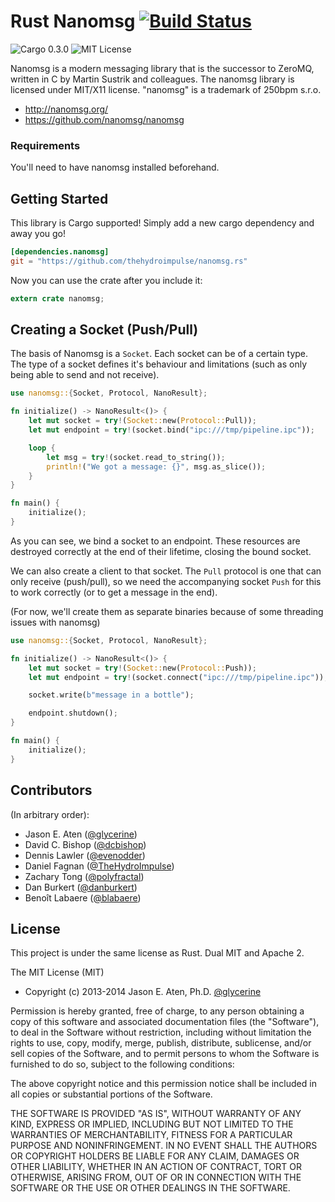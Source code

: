 # Rust Nanomsg [![Build Status](https://travis-ci.org/thehydroimpulse/nanomsg.rs.svg?branch=master)](https://travis-ci.org/thehydroimpulse/nanomsg.rs)

![Cargo 0.3.0](http://img.shields.io/badge/cargo-0.3.0-orange.svg?style=flat)
![MIT License](http://img.shields.io/npm/l/express.svg?style=flat)

Nanomsg is a modern messaging library that is the successor to ZeroMQ, written in C by Martin Sustrik and colleagues. The nanomsg library is licensed under MIT/X11 license. "nanomsg" is a trademark of 250bpm s.r.o.

- http://nanomsg.org/
- https://github.com/nanomsg/nanomsg

### Requirements

You'll need to have nanomsg installed beforehand.

## Getting Started

This library is Cargo supported! Simply add a new cargo dependency and
away you go!

```toml
[dependencies.nanomsg]
git = "https://github.com/thehydroimpulse/nanomsg.rs"
```

Now you can use the crate after you include it:

```rust
extern crate nanomsg;
```

## Creating a Socket (Push/Pull)

The basis of Nanomsg is a `Socket`. Each socket can be of a certain type. The type of a socket defines it's behaviour and limitations (such as only being able to send and not receive).

```rust
use nanomsg::{Socket, Protocol, NanoResult};

fn initialize() -> NanoResult<()> {
    let mut socket = try!(Socket::new(Protocol::Pull));
    let mut endpoint = try!(socket.bind("ipc:///tmp/pipeline.ipc"));

    loop {
        let msg = try!(socket.read_to_string());
        println!("We got a message: {}", msg.as_slice());
    }
}

fn main() {
    initialize();
}
```

As you can see, we bind a socket to an endpoint. These resources are destroyed correctly at the end of their lifetime, closing the bound socket.

We can also create a client to that socket. The `Pull` protocol is one that can only receive (push/pull), so we need the accompanying socket `Push` for this to work correctly (or to get a message in the end).

(For now, we'll create them as separate binaries because of some threading issues with nanomsg)

```rust
use nanomsg::{Socket, Protocol, NanoResult};

fn initialize() -> NanoResult<()> {
    let mut socket = try!(Socket::new(Protocol::Push));
    let mut endpoint = try!(socket.connect("ipc:///tmp/pipeline.ipc"));

    socket.write(b"message in a bottle");

    endpoint.shutdown();
}

fn main() {
    initialize();
}
```

## Contributors

(In arbitrary order):

* Jason E. Aten ([@glycerine](https://github.com/glycerine))
* David C. Bishop ([@dcbishop](https://github.com/dcbishop))
* Dennis Lawler ([@evenodder](https://github.com/evenodder))
* Daniel Fagnan ([@TheHydroImpulse](https://github.com/thehydroimpulse))
* Zachary Tong ([@polyfractal](https://github.com/polyfractal))
* Dan Burkert ([@danburkert](https://github.com/danburkert))
* Benoît Labaere ([@blabaere](https://github.com/blabaere))

## License

This project is under the same license as Rust. Dual MIT and Apache 2.

The MIT License (MIT)

* Copyright (c) 2013-2014 Jason E. Aten, Ph.D. [@glycerine](https://github.com/glycerine)

Permission is hereby granted, free of charge, to any person obtaining a copy
of this software and associated documentation files (the "Software"), to deal
in the Software without restriction, including without limitation the rights
to use, copy, modify, merge, publish, distribute, sublicense, and/or sell
copies of the Software, and to permit persons to whom the Software is
furnished to do so, subject to the following conditions:

The above copyright notice and this permission notice shall be included in
all copies or substantial portions of the Software.

THE SOFTWARE IS PROVIDED "AS IS", WITHOUT WARRANTY OF ANY KIND, EXPRESS OR
IMPLIED, INCLUDING BUT NOT LIMITED TO THE WARRANTIES OF MERCHANTABILITY,
FITNESS FOR A PARTICULAR PURPOSE AND NONINFRINGEMENT. IN NO EVENT SHALL THE
AUTHORS OR COPYRIGHT HOLDERS BE LIABLE FOR ANY CLAIM, DAMAGES OR OTHER
LIABILITY, WHETHER IN AN ACTION OF CONTRACT, TORT OR OTHERWISE, ARISING FROM,
OUT OF OR IN CONNECTION WITH THE SOFTWARE OR THE USE OR OTHER DEALINGS IN
THE SOFTWARE.
